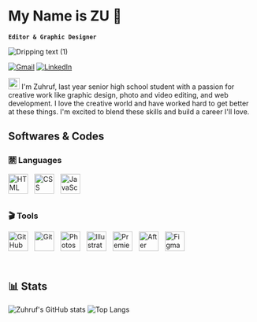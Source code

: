 # My Name is ZU :poodle:
**`Editor & Graphic Designer`**

![Dripping text (1)](https://github.com/callMeZu/callMeZu/assets/136812273/13c457d9-aa61-4fac-909c-0c77139d8a67)

[![Gmail](https://img.shields.io/badge/-GMAIL-D14836?style=for-the-badge&logo=gmail&logoColor=white)](mailto:inizuuu@gmail.com)
[![LinkedIn](https://img.shields.io/badge/-LINKEDIN-0077B5?style=for-the-badge&logo=linkedin&logoColor=white)](https://www.linkedin.com/in/zuhruf/) 

<p align = "left">
  <img src = "https://media.giphy.com/media/xlqFxnsFeyuu2pDp4j/giphy.gif" width = "23px"> I'm Zuhruf, last year senior high school student with a passion for creative work like graphic design, photo and video editing, and web development. I love the creative world and have worked hard to get better at these things. I'm excited to blend these skills and build a career I'll love. </p>

## Softwares & Codes
### :u7981: Languages

<img align="left" alt="HTML" width="40px" style="padding-right:10px;" src="https://cdn.jsdelivr.net/gh/devicons/devicon/icons/html5/html5-plain.svg" />
<img align="left" alt="CSS" width="40px" style="padding-right:10px;" src="https://cdn.jsdelivr.net/gh/devicons/devicon/icons/css3/css3-plain.svg" />
<img align="left" alt="JavaScript" width="40px" style="padding-right:10px;" src="https://cdn.jsdelivr.net/gh/devicons/devicon/icons/javascript/javascript-plain.svg" />
<br />
<br />
<br />

### :clapper: Tools
<img align="left" alt="GitHub" width="40px" style="padding-right:10px;" src="https://cdn.jsdelivr.net/gh/devicons/devicon/icons/github/github-original.svg" />
<img align="left" alt="Git" width="40px" style="padding-right:10px;" src="https://cdn.jsdelivr.net/gh/devicons/devicon/icons/git/git-original.svg" />
<img align="left" alt="Photoshop" width="40px" style="padding-right:10px;" src="https://cdn.jsdelivr.net/gh/devicons/devicon/icons/photoshop/photoshop-plain.svg" />
<img align="left" alt="Illustrator" width="40px" style="padding-right:10px;" src="https://cdn.jsdelivr.net/gh/devicons/devicon/icons/illustrator/illustrator-plain.svg" />
<img align="left" alt="Premiere Pro" width="40px" style="padding-right:10px;" src="https://cdn.jsdelivr.net/gh/devicons/devicon/icons/premierepro/premierepro-plain.svg" />
<img align="left" alt="After Effect" width="40px" style="padding-right:10px;" src="https://cdn.jsdelivr.net/gh/devicons/devicon/icons/aftereffects/aftereffects-plain.svg" />
<img align="left" alt="Figma" width="40px" style="padding-right:10px;" src="https://cdn.jsdelivr.net/gh/devicons/devicon/icons/figma/figma-original.svg" />
<br /> 
<br />
<br />
<br />

## :bar_chart: Stats

![Zuhruf's GitHub stats](https://github-readme-stats.vercel.app/api?username=CallMeZu&show_icons=true&theme=rose)
![Top Langs](https://github-readme-stats.vercel.app/api/top-langs/?username=callMeZu&layout=compact)

<!--
**callMeZu/callMeZu** is a ✨ _special_ ✨ repository because its `README.md` (this file) appears on your GitHub profile.

Here are some ideas to get you started:

- 🔭 I’m currently working on ...
- 🌱 I’m currently learning ...
- 👯 I’m looking to collaborate on ...
- 🤔 I’m looking for help with ...
- 💬 Ask me about ...
- 📫 How to reach me: ...
- 😄 Pronouns: ...
- ⚡ Fun fact: ...
-->
